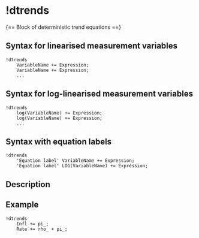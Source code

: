 # !dtrends

{== Block of deterministic trend equations ==}

## Syntax for linearised measurement variables

    !dtrends
        VariableName += Expression;
        VariableName += Expression;
        ...

## Syntax for log-linearised measurement variables

    !dtrends
        log(VariableName) += Expression;
        log(VariableName) += Expression;
        ...

## Syntax with equation labels

    !dtrends
        'Equation label' VariableName += Expression;
        'Equation label' LOG(VariableName) += Expression;

## Description

## Example

    !dtrends
        Infl += pi_;
        Rate += rho_ + pi_;




